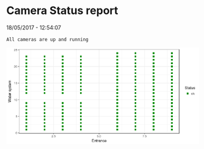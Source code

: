 Camera Status report
================
18/05/2017 - 12:54:07

    All cameras are up and running

![](camreport_files/figure-markdown_github/unnamed-chunk-2-1.png)
